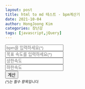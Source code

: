 ```yaml
---
layout: post
title: html to md 테스트 - bpm계산기
date: 2021-10-04
author: HongJoong Kim
categories: 장난감
tags: [javascript,jQuery]
---
```



<head>
<script src="https://code.jquery.com/jquery-1.10.2.js"></script>
<script>
var SPEEDLIST = [0.25, 0.5, 0.75, 1.0, 1.25, 1.5, 1.75, 2.0, 2.25, 2.5, 2.75, 3.0, 3.25,
			3.5, 3.75, 4.0, 4.25, 4.5, 4.75, 5.0];
function cal(){
    var data = {
        goal:document.getElementById("goal").value * 1,
        bpm:document.getElementById("bpm").value * 1,
        upper:document.getElementById("upper").value * 1,
        lower:document.getElementById("lower").value * 1
        };
    if(data.upper == 0){
        data.upper = 99999;
    }
    if(isNaN(data.bpm) || data.bpm <=0){
        alert("bpm 값이 잘못되었습니다.");
        return;
    }    
    if(isNaN(data.goal) || data.goal <= 0){
        alert("목표속도 값이 잘못되었습니다.");
        return;
    }
    if(isNaN(data.upper) || data.upper < 0){
        alert("상한속도 값이 잘못되었습니다.");
        return;
    }
    if(isNaN(data.lower) || data.lower < 0){
        alert("하한속도 값이 잘못되었습니다.");
        return;
    }
    if(data.upper < data.bpm * 0.25){
        alert("상한속도가 너무 낮습니다.");
        return;
    }
    if(data.lower > data.bpm * 5){
        alert("하한속도가 너무 높습니다.");
        return;
    }
    var afterOperation = [];
    for(var i=0; i<SPEEDLIST.length;i++){
        afterOperation.push(SPEEDLIST[i]*data.bpm);
        if(afterOperation[i]>data.upper){
            afterOperation[i] = 0;
        }
        if(afterOperation[i]<data.lower){
            afterOperation[i] = 0;
        }
    }
    var afterComparison = [];
    for(var i=0; i<afterOperation.length;i++){
        afterComparison.push(afterOperation[i]-data.goal);
        if(afterComparison[i]<0){
            afterComparison[i] *= -1;
        }
    }
    var temp = afterComparison[0];
    var idx = 0;
    for(var i=1; i<afterComparison.length;i++){
        if(temp>afterComparison[i]){
            temp = afterComparison[i];
            idx = i;
        }
    }
    if(afterOperation[idx]==0){
        $('#result').html("<br>적정 배속을 찾을 수 없습니다. 상,하한 속도 설정을 확인하세요.");
    }else{
        $('#result').html("<br>최적배속 : " + SPEEDLIST[idx] +"x"+ " 결과속도 : " + afterOperation[idx] +"<br>");
    }
}
</script>
<meta name="viewport" content="width=device-width, initial-scale=1.0">
<meta charset="UTF-8">
<title>DJMAX BPM Calculator</title>
<style>
    #not{
        font-style: italic;
        font-size: smaller;
        font-family: 'Gill Sans', 'Gill Sans MT', Calibri, 'Trebuchet MS', sans-serif;
    }
</style>
</head>
<body>
    <input type='text' id='bpm' placeholder='bpm을 입력하세요(*)' /><br>
    <input type='text' id='goal' placeholder='목표 속도를 입력하세요(*)' /><br>
    <input type='text' id='upper' placeholder='상한속도' /><br>
    <input type='text' id='lower' placeholder='하한속도' /><br>
    <input type='button' value='계산' onClick='cal()' /> <div id='not'>(*)는 필수 항목입니다.</div>
    <div id='result'></div>
</body>
